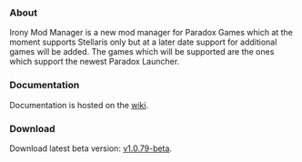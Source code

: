 ### About
Irony Mod Manager is a new mod manager for Paradox Games which at the moment supports Stellaris only but at a later date support for additional games will be added. The games which will be supported are the ones which support the newest Paradox Launcher.

### Documentation
Documentation is hosted on the [wiki](https://github.com/bcssov/IronyModManager/wiki).

### Download
Download latest beta version: [v1.0.79-beta](https://github.com/bcssov/IronyModManager/releases/tag/v1.0.81-beta).
